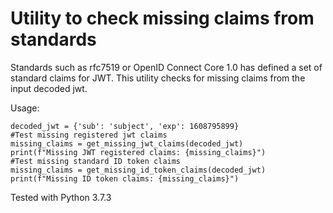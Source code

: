 # Utility to check missing claims from standards
Standards such as rfc7519 or OpenID Connect Core 1.0 has defined a set of standard claims for JWT.
This utility checks for missing claims from the input decoded jwt.

Usage:

    decoded_jwt = {'sub': 'subject', 'exp': 1608795899}
    #Test missing registered jwt claims
    missing_claims = get_missing_jwt_claims(decoded_jwt)
    print(f"Missing JWT registered claims: {missing_claims}")
    #Test missing standard ID token claims
    missing_claims = get_missing_id_token_claims(decoded_jwt)
    print(f"Missing ID token claims: {missing_claims}")

Tested with Python 3.7.3

